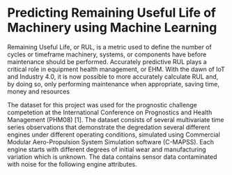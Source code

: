 # Predicting Remaining Useful Life of Machinery using Machine Learning

Remaining Useful Life, or RUL, is a metric used to define the number of cycles or timeframe machinery, systems, or
components have before maintenance should be performed. Accurately predictive RUL plays a critical role in equipment
health management, or EHM. With the dawn of IoT and Industry 4.0, it is now possible to more accurately calculate RUL
and, by doing so, only performing maintenance when appropriate, saving time, money and resources

The dataset for this project was used for the prognostic
challenge competetion at the International Conference on
Prognostics and Health Management (PHM08) [1]. The
dataset consists of several multivariate time series
observations that demonstrate the degredation several
different engines under different operating conditions,
simulated using Commercial Modular Aero-Propulsion
System Simulation software (C-MAPSS). Each engine starts
with different degrees of initial wear and manufacturing
variation which is unknown. The data contains sensor data
contaminated with noise for the following engine attributes.
